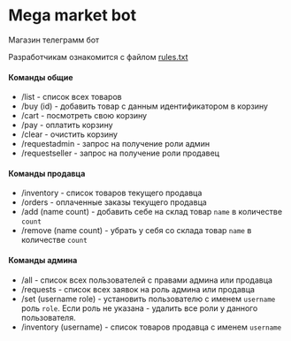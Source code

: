 # Mega market bot
Магазин телеграмм бот

Разработчикам ознакомится с файлом [rules.txt](https://github.com/sergey-oreshkin/megamarket-bot/blob/develop/rules.txt)

#### Команды общие  
- /list - список всех товаров
- /buy (id) - добавить товар с данным идентификатором в корзину
- /cart - посмотреть свою корзину
- /pay - оплатить корзину
- /clear - очистить корзину
- /requestadmin - запрос на получение роли админ
- /requestseller - запрос на получение роли продавец

#### Команды продавца
- /inventory - список товаров текущего продавца
- /orders - оплаченные заказы текущего продавца
- /add (name count) - добавить себе на склад товар `name` в количестве `count`
- /remove (name count) - убрать у себя со склада товар `name` в количестве `count`

#### Команды админа
- /all - список всех пользователей с правами админа или продавца
- /requests - список всех заявок на роль админа или продавца
- /set (username role) - установить пользователю с именем `username` роль `role`. Если роль не указана - удалить все роли у данного пользователя.
- /inventory (username) - список товаров продавца с именем `username`